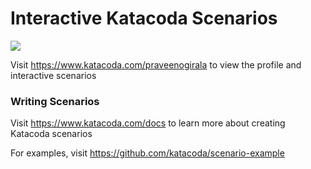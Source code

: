 # Interactive Katacoda Scenarios

[![](http://shields.katacoda.com/katacoda/praveenogirala/count.svg)](https://www.katacoda.com/praveenogirala "Get your profile on Katacoda.com")

Visit https://www.katacoda.com/praveenogirala to view the profile and interactive scenarios

### Writing Scenarios
Visit https://www.katacoda.com/docs to learn more about creating Katacoda scenarios

For examples, visit https://github.com/katacoda/scenario-example
